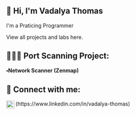 ##  👋 Hi, I'm Vadalya Thomas

I'm a Praticing Programmer

View all projects and labs here.

<h2> 👩🏾‍💻 Port Scanning Project:</h2>
 ⬩<b>Network Scanner (Zenmap)</b>
 <h2> 🤳 Connect with me:</h2>
<img align="left" alt="VadalyaThomas | LinkedIn" width="22px" src="https://cdn.jsdelivr.net/npm/simple-icons@v3/icons/linkedin.svg" />
(https://www.linkedin.com/in/vadalya-thomas)
<!--
**vadalyathomas/vadalyathomas** is a ✨ _special_ ✨ repository because its `README.md` (this file) appears on your GitHub profile.

Here are some ideas to get you started:


-->
